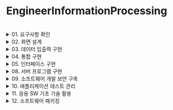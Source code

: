 # EngineerInformationProcessing
<br>

<details>
<summary>01. 요구사항 확인</summary>

- Chapter 1 - 소프트웨어 개발 방법론(★★★)
- Chapter 2 - 현행 시스템 분석(★★★)
- Chapter 3 - 요구사항 확인(★★★)
- Chapter 4 - 분석 모델 확인(☆)
</details>

<details>
<summary>02. 화면 설계</summary>

- Chapter 1 - UI 요구사항 확인(★★★)
- Chapter 2 - UI 설계(★★★)
</details>

<details>
<summary>03. 데이터 입출력 구현</summary>

- Chapter 1 - 논리 데이터 저장소 확인(★★★)
- Chapter 2 - 물리 데이터 저장소 설계(★★★)
- Chapter 3 - 데이터베이스 기초 활용하기(★★★)
</details>

<details>
<summary>04. 통합 구현</summary>

- Chapter 1 - 연계 요구사항 분석(☆)
- Chapter 2 - 연계 매커니즘 구성(★★☆)
- Chapter 3 - 내외부 연계 모듈 구현(★★★)
</details>

<details>
<summary>05. 인터페이스 구현</summary>

- Chapter 1 - 인터페이스 기능 구현(★★★)
- Chapter 2 - 인터페이스 구현 검증(★★)
</details>

<details>
<summary>08. 서버 프로그램 구현</summary>

- Chapter 1 - 계발 환경 구축(★★★)
- Chapter 2 - 공통 모듈 구현(★★)
- Chapter 3 - 배치 프로그램 구현(★)
</details>

<details>
<summary>09. 소프트웨어 개발 보안 구축</summary>

- Chapter 1 - 소프트웨어 개발 보안 설계(★★★)
- Chapter 2 - 소프트웨어 개발 보안 구현(★★★)
</details>

<details>
<summary>10. 애플리케이션 테스트 관리</summary>

- Chapter 1 - 애플리케이션 테스트 케이스 설계(★★★)
- Chapter 2 - 애플리케이션 통합 테스트(★★★)
- Chapter 3 - 애플리케이션 성능 개선(★)
</details>

<details>
<summary>11. 응용 SW 기초 기술 활용</summary>


</details>

<details>
<summary>12. 소프트웨어 패키징</summary>


</details>

